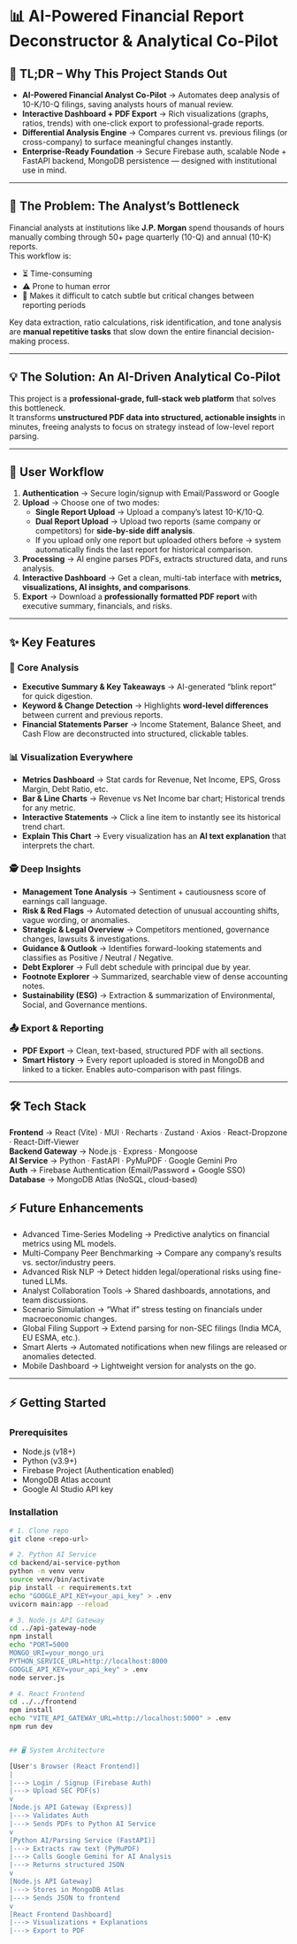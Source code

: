 # 📊 AI-Powered Financial Report Deconstructor & Analytical Co-Pilot

## 🚀 TL;DR – Why This Project Stands Out
- **AI-Powered Financial Analyst Co-Pilot** → Automates deep analysis of 10-K/10-Q filings, saving analysts hours of manual review.  
- **Interactive Dashboard + PDF Export** → Rich visualizations (graphs, ratios, trends) with one-click export to professional-grade reports.  
- **Differential Analysis Engine** → Compares current vs. previous filings (or cross-company) to surface meaningful changes instantly.  
- **Enterprise-Ready Foundation** → Secure Firebase auth, scalable Node + FastAPI backend, MongoDB persistence — designed with institutional use in mind.  

---

## 🧩 The Problem: The Analyst’s Bottleneck
Financial analysts at institutions like **J.P. Morgan** spend thousands of hours manually combing through 50+ page quarterly (10-Q) and annual (10-K) reports.  
This workflow is:  
- ⏳ Time-consuming  
- ⚠️ Prone to human error  
- 🔎 Makes it difficult to catch subtle but critical changes between reporting periods  

Key data extraction, ratio calculations, risk identification, and tone analysis are **manual repetitive tasks** that slow down the entire financial decision-making process.

---

## 💡 The Solution: An AI-Driven Analytical Co-Pilot
This project is a **professional-grade, full-stack web platform** that solves this bottleneck.  
It transforms **unstructured PDF data into structured, actionable insights** in minutes, freeing analysts to focus on strategy instead of low-level report parsing.  

---

## 🧭 User Workflow  

1. **Authentication** → Secure login/signup with Email/Password or Google   
2. **Upload** → Choose one of two modes:  
   - **Single Report Upload** → Upload a company’s latest 10-K/10-Q.  
   - **Dual Report Upload** → Upload two reports (same company or competitors) for **side-by-side diff analysis**.  
   - If you upload only one report but uploaded others before → system automatically finds the last report for historical comparison.  
3. **Processing** → AI engine parses PDFs, extracts structured data, and runs analysis.  
4. **Interactive Dashboard** → Get a clean, multi-tab interface with **metrics, visualizations, AI insights, and comparisons**.  
5. **Export** → Download a **professionally formatted PDF report** with executive summary, financials, and risks.  

---

## ✨ Key Features  

### 📑 Core Analysis  
- **Executive Summary & Key Takeaways** → AI-generated “blink report” for quick digestion.  
- **Keyword & Change Detection** → Highlights **word-level differences** between current and previous reports.  
- **Financial Statements Parser** → Income Statement, Balance Sheet, and Cash Flow are deconstructed into structured, clickable tables.  

### 📊 Visualization Everywhere  
- **Metrics Dashboard** → Stat cards for Revenue, Net Income, EPS, Gross Margin, Debt Ratio, etc.  
- **Bar & Line Charts** → Revenue vs Net Income bar chart; Historical trends for any metric.  
- **Interactive Statements** → Click a line item to instantly see its historical trend chart.  
- **Explain This Chart** → Every visualization has an **AI text explanation** that interprets the chart.  

### 🕵️ Deep Insights  
- **Management Tone Analysis** → Sentiment + cautiousness score of earnings call language.  
- **Risk & Red Flags** → Automated detection of unusual accounting shifts, vague wording, or anomalies.  
- **Strategic & Legal Overview** → Competitors mentioned, governance changes, lawsuits & investigations.  
- **Guidance & Outlook** → Identifies forward-looking statements and classifies as Positive / Neutral / Negative.  
- **Debt Explorer** → Full debt schedule with principal due by year.  
- **Footnote Explorer** → Summarized, searchable view of dense accounting notes.  
- **Sustainability (ESG)** → Extraction & summarization of Environmental, Social, and Governance mentions.  

### 📤 Export & Reporting  
- **PDF Export** → Clean, text-based, structured PDF with all sections.  
- **Smart History** → Every report uploaded is stored in MongoDB and linked to a ticker. Enables auto-comparison with past filings.  


---

## 🛠️ Tech Stack  

**Frontend** → React (Vite) · MUI · Recharts · Zustand · Axios · React-Dropzone · React-Diff-Viewer  
**Backend Gateway** → Node.js · Express · Mongoose  
**AI Service** → Python · FastAPI · PyMuPDF · Google Gemini Pro  
**Auth** → Firebase Authentication (Email/Password + Google SSO)  
**Database** → MongoDB Atlas (NoSQL, cloud-based)  

## ⚡ Future Enhancements

- Advanced Time-Series Modeling → Predictive analytics on financial metrics using ML models.
-  Multi-Company Peer Benchmarking → Compare any company’s results vs. sector/industry peers.
-   Advanced Risk NLP → Detect hidden legal/operational risks using fine-tuned LLMs.
-   Analyst Collaboration Tools → Shared dashboards, annotations, and team discussions.
-   Scenario Simulation → “What if” stress testing on financials under macroeconomic changes.
-   Global Filing Support → Extend parsing for non-SEC filings (India MCA, EU ESMA, etc.).
-  Smart Alerts → Automated notifications when new filings are released or anomalies detected.
-   Mobile Dashboard → Lightweight version for analysts on the go.

---

## ⚡ Getting Started  

### Prerequisites  
- Node.js (v18+)  
- Python (v3.9+)  
- Firebase Project (Authentication enabled)  
- MongoDB Atlas account  
- Google AI Studio API key  

### Installation  

```bash
# 1. Clone repo
git clone <repo-url>

# 2. Python AI Service
cd backend/ai-service-python
python -m venv venv
source venv/bin/activate
pip install -r requirements.txt
echo "GOOGLE_API_KEY=your_api_key" > .env
uvicorn main:app --reload

# 3. Node.js API Gateway
cd ../api-gateway-node
npm install
echo "PORT=5000
MONGO_URI=your_mongo_uri
PYTHON_SERVICE_URL=http://localhost:8000
GOOGLE_API_KEY=your_api_key" > .env
node server.js

# 4. React Frontend
cd ../../frontend
npm install
echo "VITE_API_GATEWAY_URL=http://localhost:5000" > .env
npm run dev


## 🖥️ System Architecture  

[User's Browser (React Frontend)]
|
|---> Login / Signup (Firebase Auth)
|---> Upload SEC PDF(s)
v
[Node.js API Gateway (Express)]
|---> Validates Auth
|---> Sends PDFs to Python AI Service
v
[Python AI/Parsing Service (FastAPI)]
|---> Extracts raw text (PyMuPDF)
|---> Calls Google Gemini for AI Analysis
|---> Returns structured JSON
v
[Node.js API Gateway]
|---> Stores in MongoDB Atlas
|---> Sends JSON to frontend
v
[React Frontend Dashboard]
|---> Visualizations + Explanations
|---> Export to PDF



